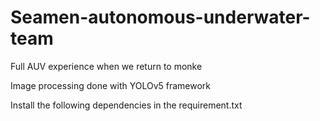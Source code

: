 # Seamen-autonomous-underwater-team
Full AUV experience when we return to monke

Image processing done with YOLOv5 framework

Install the following dependencies in the requirement.txt
